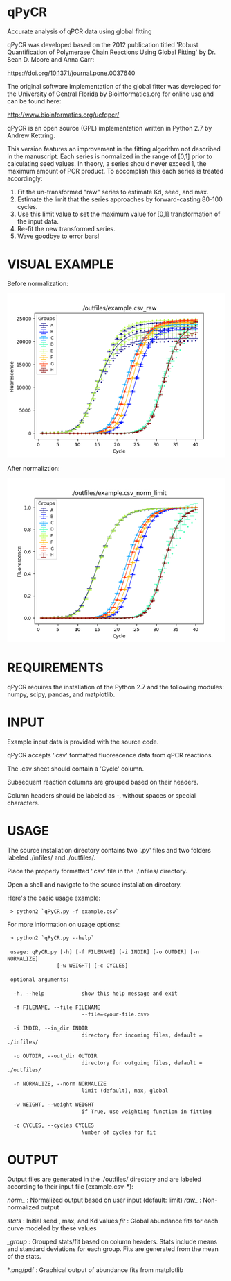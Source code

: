 # qPyCR
Accurate analysis of qPCR data using global fitting

qPyCR was developed based on the 2012 publication titled 'Robust Quantification of Polymerase Chain Reactions Using Global Fitting' by Dr. Sean D. Moore and Anna Carr:

https://doi.org/10.1371/journal.pone.0037640

The original software implementation of the global fitter was developed for the University of Central Florida by Bioinformatics.org for online use and can be found here:

http://www.bioinformatics.org/ucfqpcr/

qPyCR is an open source (GPL) implementation written in Python 2.7 by Andrew Kettring.

This version features an improvement in the fitting algorithm not described in the manuscript.
Each series is normalized in the range of [0,1] prior to calculating seed values.
In theory, a series should never exceed 1, the maximum amount of PCR product.
To accomplish this each series is treated accordingly:

1. Fit the un-transformed "raw" series to estimate Kd, seed, and max.
2. Estimate the limit that the series approaches by forward-casting 80-100 cycles.
3. Use this limit value to set the maximum value for [0,1] transformation of the input data.
4. Re-fit the new transformed series. 
5. Wave goodbye to error bars!



# VISUAL EXAMPLE

Before normalization:

<img src="https://raw.githubusercontent.com/akettring/qPyCR/main/outfiles/example.csv_raw.png">

After normaliztion:

<img src="https://raw.githubusercontent.com/akettring/qPyCR/main/outfiles/example.csv_norm_limit.png">

# REQUIREMENTS

qPyCR requires the installation of the Python 2.7 and the following modules: numpy, scipy, pandas, and matplotlib.

# INPUT

Example input data is provided with the source code.

qPyCR accepts '.csv' formatted fluorescence data from qPCR reactions. 

The .csv sheet should contain a 'Cycle' column. 

Subsequent reaction columns are grouped based on their headers. 

Column headers should be labeled as <Group>-<Sample>, without spaces or special characters. 


# USAGE

The source installation directory contains two '.py' files and two folders labeled ./infiles/ and ./outfiles/.

Place the properly formatted '.csv' file in the ./infiles/ directory.

Open a shell and navigate to the source installation directory.

Here's the basic usage example:
```
 > python2 `qPyCR.py -f example.csv`
```
For more information on usage options:
```
 > python2 `qPyCR.py --help`

 usage: qPyCR.py [-h] [-f FILENAME] [-i INDIR] [-o OUTDIR] [-n NORMALIZE]
                [-w WEIGHT] [-c CYCLES]

 optional arguments:

  -h, --help            show this help message and exit

  -f FILENAME, --file FILENAME
                        --file=<your-file.csv>

  -i INDIR, --in_dir INDIR
                        directory for incoming files, default = ./infiles/

  -o OUTDIR, --out_dir OUTDIR
                        directory for outgoing files, default = ./outfiles/

  -n NORMALIZE, --norm NORMALIZE
                        limit (default), max, global

  -w WEIGHT, --weight WEIGHT
                        if True, use weighting function in fitting

  -c CYCLES, --cycles CYCLES
                        Number of cycles for fit
```
# OUTPUT

Output files are generated in the ./outfiles/ directory and are labeled according to their input file (example.csv-*):

 *norm_* :   Normalized output based on user input (default: limit)
 *raw_* :    Non-normalized output

 *_stats_* : Initial seed , max, and Kd values
 *_fit_* :   Global abundance fits for each curve modeled by these values

 *_group* :  Grouped stats/fit based on column headers.
             Stats include means and standard deviations for each group.
             Fits are generated from the mean of the stats.

 *.png/pdf : Graphical output of abundance fits from matplotlib


